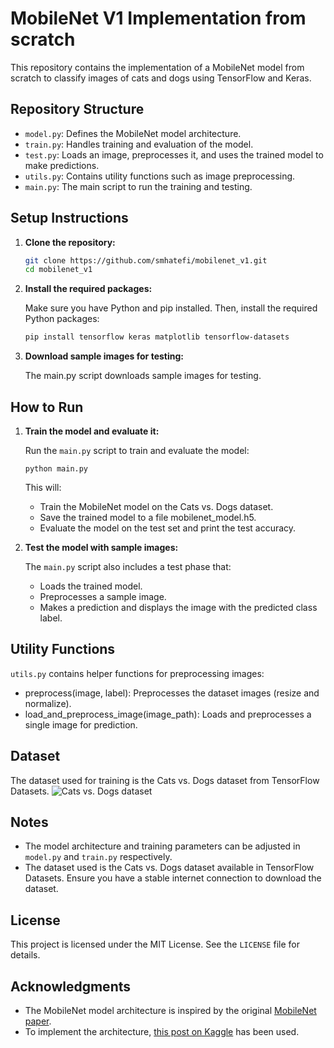 # MobileNet V1 Implementation from scratch

This repository contains the implementation of a MobileNet model from scratch to classify images of cats and dogs using TensorFlow and Keras.

## Repository Structure

- `model.py`: Defines the MobileNet model architecture.
- `train.py`: Handles training and evaluation of the model.
- `test.py`: Loads an image, preprocesses it, and uses the trained model to make predictions.
- `utils.py`: Contains utility functions such as image preprocessing.
- `main.py`: The main script to run the training and testing.

## Setup Instructions

1. **Clone the repository:**
   ```bash
   git clone https://github.com/smhatefi/mobilenet_v1.git
   cd mobilenet_v1

2. **Install the required packages:**
   
   Make sure you have Python and pip installed. Then, install the required Python packages:
   ```bash
   pip install tensorflow keras matplotlib tensorflow-datasets

3. **Download sample images for testing:**

   The main.py script downloads sample images for testing.

## How to Run

1. **Train the model and evaluate it:**

   Run the `main.py` script to train and evaluate the model:
   ```
   python main.py
   ```

   This will:
   
   - Train the MobileNet model on the Cats vs. Dogs dataset.
   - Save the trained model to a file mobilenet_model.h5.
   - Evaluate the model on the test set and print the test accuracy.

2. **Test the model with sample images:**

   The `main.py` script also includes a test phase that:

   - Loads the trained model.
   - Preprocesses a sample image.
   - Makes a prediction and displays the image with the predicted class label.

## Utility Functions

`utils.py` contains helper functions for preprocessing images:
- preprocess(image, label): Preprocesses the dataset images (resize and normalize).
- load_and_preprocess_image(image_path): Loads and preprocesses a single image for prediction.


## Dataset

The dataset used for training is the Cats vs. Dogs dataset from TensorFlow Datasets.
![Cats vs. Dogs dataset](cats_vs_dogs.png)

## Notes

- The model architecture and training parameters can be adjusted in `model.py` and `train.py` respectively.
- The dataset used is the Cats vs. Dogs dataset available in TensorFlow Datasets. Ensure you have a stable internet connection to download the dataset.

## License

This project is licensed under the MIT License. See the `LICENSE` file for details.

## Acknowledgments

- The MobileNet model architecture is inspired by the original [MobileNet paper](https://arxiv.org/abs/1704.04861).
- To implement the architecture, [this post on Kaggle](https://www.kaggle.com/code/sonukiller99/mobilenet-from-scratch) has been used.

